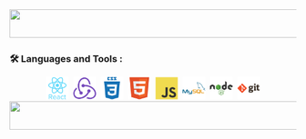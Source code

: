 <div id="header" align="center">
  <img src=https://media0.giphy.com/media/v1.Y2lkPTc5MGI3NjExaW9kZHNobzJ4bzJmMzk1N2EzNnp4ZnAyb3d2bjkwbXNoYzhobTJtcCZlcD12MV9pbnRlcm5hbF9naWZfYnlfaWQmY3Q9Zw/ohONS2y8GTDoI/giphy.gif width="846" height="50"/>
</div>


### :hammer_and_wrench: Languages and Tools :
<div align="center">
  <img src="https://github.com/devicons/devicon/blob/master/icons/react/react-original-wordmark.svg" title="React" alt="React" width="40" height="40"/>&nbsp;
  <img src="https://github.com/devicons/devicon/blob/master/icons/redux/redux-original.svg" title="Redux" alt="Redux " width="40" height="40"/>&nbsp;
  <img src="https://github.com/devicons/devicon/blob/master/icons/css3/css3-plain-wordmark.svg"  title="CSS3" alt="CSS" width="40" height="40"/>&nbsp;
  <img src="https://github.com/devicons/devicon/blob/master/icons/html5/html5-original.svg" title="HTML5" alt="HTML" width="40" height="40"/>&nbsp;
  <img src="https://github.com/devicons/devicon/blob/master/icons/javascript/javascript-original.svg" title="JavaScript" alt="JavaScript" width="40" height="40"/>&nbsp;
  <img src="https://github.com/devicons/devicon/blob/master/icons/mysql/mysql-original-wordmark.svg" title="MySQL"  alt="MySQL" width="40" height="40"/>&nbsp;
  <img src="https://github.com/devicons/devicon/blob/master/icons/nodejs/nodejs-original-wordmark.svg" title="NodeJS" alt="NodeJS" width="40" height="40"/>&nbsp;
  <img src="https://github.com/devicons/devicon/blob/master/icons/git/git-original-wordmark.svg" title="Git" **alt="Git" width="40" height="40"/>
</div>

<div id="footer" align="center">
  <img src=https://media0.giphy.com/media/v1.Y2lkPTc5MGI3NjExaW9kZHNobzJ4bzJmMzk1N2EzNnp4ZnAyb3d2bjkwbXNoYzhobTJtcCZlcD12MV9pbnRlcm5hbF9naWZfYnlfaWQmY3Q9Zw/ohONS2y8GTDoI/giphy.gif width="846" height="50"/>
</div>
